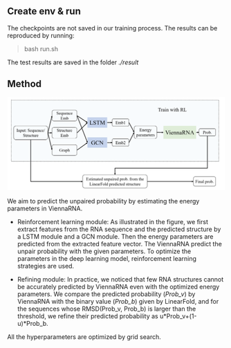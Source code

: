 ## Create env & run 
The checkpoints are not saved in our training process. The results can be reproduced by running:
>bash run.sh

The test results are saved in the folder _./result_

## Method
![Illustration of Our Framework.](./proc.png)

We aim to predict the unpaired probability by estimating the energy parameters in ViennaRNA.

* Reinforcement learning module: As illustrated in the figure, we first extract features from the RNA sequence and the predicted structure by a LSTM module and a GCN module. Then the energy parameters are predicted from the extracted feature vector. The ViennaRNA predict the unpair probability with the given parameters. To optimize the parameters in the deep learning model, reinforcement learning strategies are used.

* Refining module: In practice, we noticed that few RNA structures cannot be accurately predicted by ViennaRNA even with the optimized energy parameters. We compare the predicted probability (_Prob_v_) by ViennaRNA with the binary value (_Prob_b_) given by LinearFold, and for the sequences whose RMSD(Prob_v, Prob_b) is larger than the threshold, we refine their predicted probability as u*Prob_v+(1-u)*Prob_b.

All the hyperparameters are optimized by grid search. 


